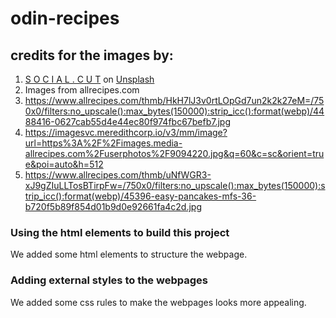 # odin-recipes
## credits for the images by:
1. <a href="https://unsplash.com/@socialcut?utm_source=unsplash&utm_medium=referral&utm_content=creditCopyText">S O C I A L . C U T</a> on <a href="https://unsplash.com/photos/hwy3W3qFjgM?utm_source=unsplash&utm_medium=referral&utm_content=creditCopyText">Unsplash</a>
2. Images from allrecipes.com
  1. https://www.allrecipes.com/thmb/HkH7lJ3v0rtLOpGd7un2k2k27eM=/750x0/filters:no_upscale():max_bytes(150000):strip_icc():format(webp)/4488416-0627cab55d4e44ec80f974fbc67befb7.jpg
  2. https://imagesvc.meredithcorp.io/v3/mm/image?url=https%3A%2F%2Fimages.media-allrecipes.com%2Fuserphotos%2F9094220.jpg&q=60&c=sc&orient=true&poi=auto&h=512
  3. https://www.allrecipes.com/thmb/uNfWGR3-xJ9gZIuLLTosBTirpFw=/750x0/filters:no_upscale():max_bytes(150000):strip_icc():format(webp)/45396-easy-pancakes-mfs-36-b720f5b89f854d01b9d0e92661fa4c2d.jpg

### Using the html elements to build this project
  We added some html elements to structure the webpage.
### Adding external styles to the webpages
  We added some css rules to make the webpages looks more appealing.
